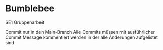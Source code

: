 # Bumblebee
SE1 Gruppenarbeit 

Commit nur in den Main-Branch
Alle Commits müssen mit ausführlicher Commit Message kommentiert werden in der alle Änderungen aufgelistet sind
